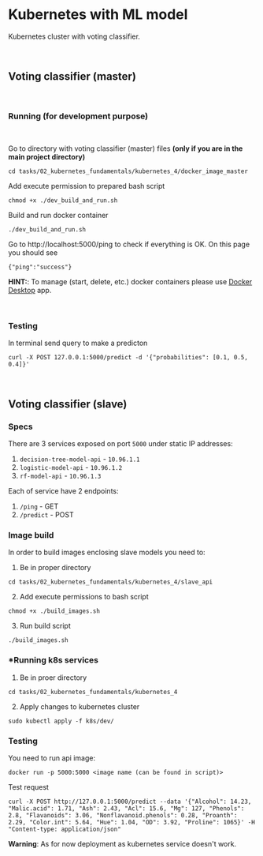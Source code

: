 # Kubernetes with ML model

Kubernetes cluster with voting classifier.

<br />

## Voting classifier (master)

<br />

### **Running (for development purpose)**

<br />

Go to directory with voting classifier (master) files **(only if you are in the main project directory)**
```
cd tasks/02_kubernetes_fundamentals/kubernetes_4/docker_image_master
```
Add execute permission to prepared bash script
```
chmod +x ./dev_build_and_run.sh
```
Build and run docker container
```
./dev_build_and_run.sh
```
Go to http://localhost:5000/ping to check if everything is OK.
On this page you should see
```
{"ping":"success"}
```
**HINT:**: To manage (start, delete, etc.) docker containers please use [Docker Desktop](https://www.docker.com/products/docker-desktop/) app.

<br />

### **Testing**

In terminal send query to make a predicton

```
curl -X POST 127.0.0.1:5000/predict -d '{"probabilities": [0.1, 0.5, 0.4]}'
```

<br />

## Voting classifier (slave)

### **Specs**
There are 3 services exposed on port `5000` under static IP addresses:
1. `decision-tree-model-api` - `10.96.1.1`
2. `logistic-model-api` - `10.96.1.2`
3. `rf-model-api` - `10.96.1.3`

Each of service have 2 endpoints:
1. `/ping` - GET
2. `/predict` - POST

### **Image build**
In order to build images enclosing slave models you need to:
1. Be in proper directory
```
cd tasks/02_kubernetes_fundamentals/kubernetes_4/slave_api
```
2. Add execute permissions to bash script
```
chmod +x ./build_images.sh
```
3. Run build script
```
./build_images.sh
```

### ***Running k8s services**
1. Be in proer directory
```
cd tasks/02_kubernetes_fundamentals/kubernetes_4
```
2.  Apply changes to kubernetes cluster
```
sudo kubectl apply -f k8s/dev/
```
### **Testing**
You need to run api image:
```
docker run -p 5000:5000 <image name (can be found in script)>
```
Test request
```
curl -X POST http://127.0.0.1:5000/predict --data '{"Alcohol": 14.23, "Malic.acid": 1.71, "Ash": 2.43, "Acl": 15.6, "Mg": 127, "Phenols": 2.8, "Flavanoids": 3.06, "Nonflavanoid.phenols": 0.28, "Proanth": 2.29, "Color.int": 5.64, "Hue": 1.04, "OD": 3.92, "Proline": 1065}' -H "Content-type: application/json"
```

**Warning**: As for now deployment as kubernetes service doesn't work.
